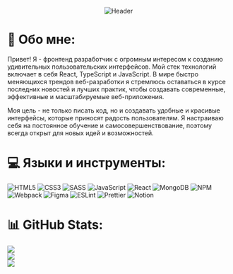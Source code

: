 <p align="center">
  <img src="https://github.com/IgorSuhachov/IgorSuhachov/blob/main/assets/ghoul.gif" alt="Header">
</p>

# 💫 Обо мне:

Привет! Я - фронтенд разработчик с огромным интересом к созданию удивительных пользовательских интерфейсов. Мой стек технологий включает в себя React, TypeScript и JavaScript. В мире быстро меняющихся трендов веб-разработки я стремлюсь оставаться в курсе последних новостей и лучших практик, чтобы создавать современные, эффективные и масштабируемые веб-приложения.

Моя цель - не только писать код, но и создавать удобные и красивые интерфейсы, которые приносят радость пользователям. Я настраиваю себя на постоянное обучение и самосовершенствование, поэтому всегда открыт для новых идей и возможностей.

# 💻 Языки и инструменты:

![HTML5](https://img.shields.io/badge/html5-%23E34F26.svg?style=for-the-badge&logo=html5&logoColor=white) ![CSS3](https://img.shields.io/badge/CSS3-1572B6?style=for-the-badge&logo=css3&logoColor=white) ![SASS](https://img.shields.io/badge/Sass-CC6699?style=for-the-badge&logo=sass&logoColor=white)
![JavaScript](https://img.shields.io/badge/JavaScript-F7DF1E?style=for-the-badge&logo=javascript&logoColor=black) ![React](https://img.shields.io/badge/react-%2320232a.svg?style=for-the-badge&logo=react&logoColor=%2361DAFB) ![MongoDB](https://img.shields.io/badge/MongoDB-4EA94B?style=for-the-badge&logo=mongodb&logoColor=white) ![NPM](https://img.shields.io/badge/NPM-%23000000.svg?style=for-the-badge&logo=npm&logoColor=white) ![Webpack](https://img.shields.io/badge/webpack-%238DD6F9.svg?style=for-the-badge&logo=webpack&logoColor=black) ![Figma](https://img.shields.io/badge/figma-%23F24E1E.svg?style=for-the-badge&logo=figma&logoColor=white) ![ESLint](https://img.shields.io/badge/ESLint-4B3263?style=for-the-badge&logo=eslint&logoColor=white) ![Prettier](https://img.shields.io/badge/prettier-1A2C34?style=for-the-badge&logo=prettier&logoColor=F7BA3E) ![Notion](https://img.shields.io/badge/Notion-%23000000.svg?style=for-the-badge&logo=notion&logoColor=white)

# 📊 GitHub Stats:

![](https://github-readme-stats.vercel.app/api?username=IgorSuhachov&theme=dark&hide_border=false&include_all_commits=false&count_private=false)<br/>
![](https://github-readme-streak-stats.herokuapp.com/?user=IgorSuhachov&theme=dark&hide_border=false)<br/>
![](https://github-readme-stats.vercel.app/api/top-langs/?username=IgorSuhachov&theme=dark&hide_border=false&include_all_commits=false&count_private=false&layout=compact)
